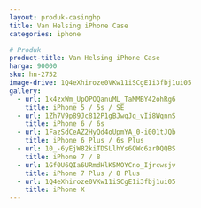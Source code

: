 ```yaml
---
layout: produk-casinghp
title: Van Helsing iPhone Case
categories: iphone

# Produk
product-title: Van Helsing iPhone Case
harga: 90000
sku: hn-2752
image-drive: 1Q4eXhiroze0VKw11iSCgE1i3fbj1ui05
gallery:
  - url: 1k4zxWm_UpOPOQanuML_TaMMBY42ohRg6
    title: iPhone 5 / 5s / SE
  - url: 1Zh7V9p89Jc812P1gBJwqJq_vIi8WqnnS
    title: iPhone 6 / 6s
  - url: 1FazSdCeAZ2HyQd4oUpmYA_0-i001tJQb
    title: iPhone 6 Plus / 6s Plus
  - url: 10_-6yEjW82kiTDSLlhYs6QWc6zrDQQBS
    title: iPhone 7 / 8
  - url: 1Gf0U6QIa6URmdHlK5MOYCno_Ijrcwsjv
    title: iPhone 7 Plus / 8 Plus
  - url: 1Q4eXhiroze0VKw11iSCgE1i3fbj1ui05
    title: iPhone X
---
```

